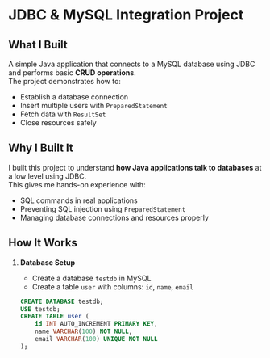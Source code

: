# JDBC & MySQL Integration Project
## What I Built
A simple Java application that connects to a MySQL database using JDBC and performs basic **CRUD operations**.  
The project demonstrates how to:
- Establish a database connection
- Insert multiple users with `PreparedStatement`
- Fetch data with `ResultSet`
- Close resources safely
## Why I Built It
I built this project to understand **how Java applications talk to databases** at a low level using JDBC.  
This gives me hands-on experience with:
- SQL commands in real applications  
- Preventing SQL injection using `PreparedStatement`  
- Managing database connections and resources properly  

## How It Works
1. **Database Setup**  
   - Create a database `testdb` in MySQL  
   - Create a table `user` with columns: `id`, `name`, `email`  

   ```sql
   CREATE DATABASE testdb;
   USE testdb;
   CREATE TABLE user (
       id INT AUTO_INCREMENT PRIMARY KEY,
       name VARCHAR(100) NOT NULL,
       email VARCHAR(100) UNIQUE NOT NULL
   );
